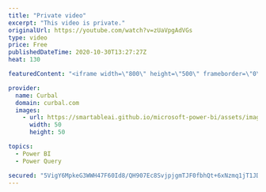 ```yaml
---
title: "Private video"
excerpt: "This video is private."
originalUrl: https://youtube.com/watch?v=zUaVpgAdVGs
type: video
price: Free
publishedDateTime: 2020-10-30T13:27:27Z
heat: 130

featuredContent: "<iframe width=\"800\" height=\"500\" frameborder=\"0\" src=\"https://www.youtube.com/embed/zUaVpgAdVGs\" allow=\"accelerometer; autoplay; encrypted-media; gyroscope; picture-in-picture\" allowfullscreen></iframe>"

provider:
  name: Curbal
  domain: curbal.com
  images:
    - url: https://smartableai.github.io/microsoft-power-bi/assets/images/organizations/curbal.com-50x50.jpg
      width: 50
      height: 50

topics:
  - Power BI
  - Power Query

secured: "5VigY6MpkeG3WWH47F60Id8/QH907Ec8SvjpjgmTJF0fbhQt+6xNzmq1jT1JDduIlTv7CkZDi8SfBqXrXfnlMSEZ2uz1ubiY0LuuJCMvxpE9fn3HxKUHChM0CYN+6XuWZtHDxMna49Up8dUo02bPDqilv6GUoiJ4kC0nOIWtpsY13bHco4vXs6wZJQu24q5A3NM4u2wJNFfi1ZFAN5pdIhJykFNb9Ix55KLLM0uXwDS23aH/fjXE7rLIxXjevtoo2uvssWlep39H/JJvno56eS7PMuCCRV/BWk6TbfiAhxUJznZAQeONQkQqwXfatm17esQbcQuGgMf5VtbZaY7b9W3drkcOQwic8GvYCv+xNRY=;eE4AkPGmQTPmSU38jW4LsQ=="
---
```


